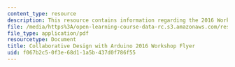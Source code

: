 ```yaml
---
content_type: resource
description: This resource contains information regarding the 2016 Workshop Flyer.
file: /media/https%3A/open-learning-course-data-rc.s3.amazonaws.com/res-3-002-collaborative-design-and-creative-expression-with-arduino-microcontrollers-january-iap-2017/f067b2c50f3e68d11a5b437d0f786f55_MITRES_3_002IAP17_Flyer_16.pdf
file_type: application/pdf
resourcetype: Document
title: Collaborative Design with Arduino 2016 Workshop Flyer
uid: f067b2c5-0f3e-68d1-1a5b-437d0f786f55
---
```


